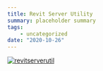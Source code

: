 ```yaml
---
title: Revit Server Utility
summary: placeholder summary
tags:
    - uncategorized
date: "2020-10-26"
---
```


[![revitserverutil](RevitServerUtil.png)](http://www.ericanastas.com/wp-content/uploads/2016/11/RevitServerUtil.png)
